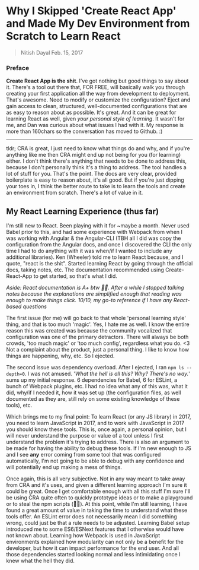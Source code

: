 # Why I Skipped 'Create React App' and Made My Dev Environment from Scratch to Learn React
> Nitish Dayal
> Feb. 15, 2017

### Preface

**Create React App is the shit**. I've got nothing but good things to say about it. There's a tool
  out there that, FOR FREE, will basically walk you through creating your first application all
  the way from development to deployment. That's awesome. Need to modify or customize the 
  configuration? Eject and gain access to clean, structured, well-documented configurations that
  are as easy to reason about as possible. It's great. And it can be great for learning React
  as well, given _your personal style of learning_. It wasn't for me, and Dan was curious
  about what issues I had with it. My response is more than 160chars so the conversation has moved
  to Github. :)

---

tldr; CRA is great, I just need to know what things do and why, and if you're anything like me
  then CRA might end up not being for you (for learning) either. I don't think there's anything
  that needs to be done to address this, because I don't personally think it's a thing to address.
  The tool handles a lot of stuff for you. That's the point. The docs are very clear, provided
  boilerplate is easy to reason about, it's all good. But if you're just dipping your toes in,
  I think the better route to take is to learn the tools and create an environment from scratch.
  There's a lot of value in it.

## My React Learning Experience (thus far)

I'm still new to React. Been playing with it for ~maybe a month. Never used Babel prior to this,
  and had some experience with Webpack from when I was working with Angular & the Angular-CLI
  (TBH all I did was copy the configuration from the Angular docs, and once I discovered the CLI
  the only time I had to do anything with it was when/if I wanted to include any additional
  libraries). Ken (Wheeler) told me to learn React because, and I quote, "react is the shit".
  Started learning React by going through the official docs, taking notes, etc.
  The documentation recommended using Create-React-App to get started, so that's what I did.

_Aside: React documentation is A+ btw 👍🏾. After a while I stopped talking notes because
  the explanations are simplified enough that reading was enough to make things click. 
  10/10, my go-to reference if I have any React-based questions_
  
The first issue (for me) will go back to that whole 'personal learning style' thing,
  and that is too much 'magic'. Yes, I hate me as well. I know the
  entire reason this was created was because the community vocalized that configuration was
  one of the primary detractors. There will always be both crowds, 'too much magic' or 'too
  much config', regardless what you do. <3 Not a complaint about the product, just a personal
  thing. I like to know how things are happening, why, etc. So I ejected.

The second issue was dependency overload. After I ejected, I ran `npm ls --depth=0`. I was
  not amused. '_What the hell is all this? Why? There's no way._' sums up my initial response.
  6 dependencies for Babel, 6 for ESLint, a bunch of Webpack plugins, etc. I had no idea
  what any of this was, what it did, why/if I needed it, how it was set up (the configuration files,
  as well documented as they are, still rely on some existing knowledge of these tools), etc.

Which brings me to my final point: To learn React (or any JS library) in 2017, you need to learn
  JavaScript in 2017, and to work with JavaScript in 2017 you should know these tools. This is, once again, a personal opinion, but I will never understand the purpose or value of a tool unless
  I first understand the problem it's trying to address. There is also an argument to be made for
  having the ability to debug these tools. If I'm new enough to JS and I see **any** error coming
  from some tool that was configured automatically, I'm not going to be able to debug with any
  confidence and will potentially end up making a mess of things.

Once again, this is all very subjective. Not in any way meant to take away from CRA and it's uses,
  and given a different learning approach I'm sure it could be great. Once I get comfortable enough
  with all this stuff I'm sure I'll be using CRA quite often to quickly prototype ideas or to make
  a playground or to steal the npm scripts (👨‍💻). At this point, while I'm still learning, I have
  found a great amount of value in taking the time to understand what these tools offer. An ESLint
  error does not necessarily mean I did something wrong, could just be that a rule needs to be
  adjusted. Learning Babel setup introduced me to some ES6/ESNext features that I otherwise would
  have not known about. Learning how Webpack is used in JavaScript environments explained
  how modularity can not only be a benefit for the developer, but how it can impact performance
  for the end user. And all those dependencies started looking normal and less intimidating once
  I knew what the hell they did.
